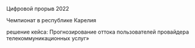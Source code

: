 Цифровой прорыв 2022

Чемпионат в республике Карелия

решение кейса: Прогнозирование оттока пользователей провайдера телекоммуникационных услуг»

